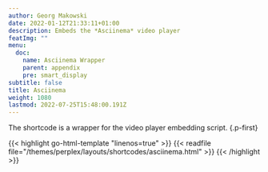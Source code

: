 ```yaml
---
author: Georg Makowski
date: 2022-01-12T21:33:11+01:00
description: Embeds the *Asciinema* video player
featImg: ""
menu:
  doc:
    name: Asciinema Wrapper
    parent: appendix
    pre: smart_display
subtitle: false
title: Asciinema
weight: 1080
lastmod: 2022-07-25T15:48:00.191Z
---
```


The shortcode is a wrapper for the video player embedding script.
{.p-first} <!--more-->

{{< highlight go-html-template "linenos=true" >}}
{{< readfile file="/themes/perplex/layouts/shortcodes/asciinema.html" >}}
{{< /highlight >}}
